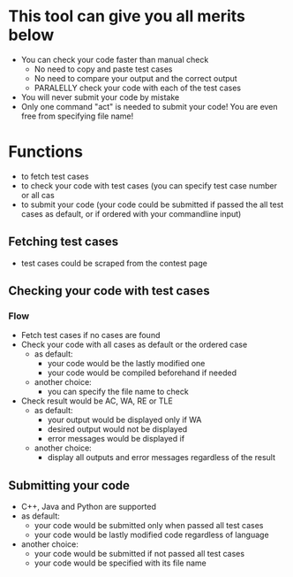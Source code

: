 # This tool can give you all merits below
* You can check your code faster than manual check
  * No need to copy and paste test cases
  * No need to compare your output and the correct output
  * PARALELLY check your code with each of the test cases
* You will never submit your code by mistake
* Only one command "act" is needed to submit your code! You are even free from specifying file name!

# Functions
* to fetch test cases
* to check your code with test cases (you can specify test case number or all cas
* to submit your code (your code could be submitted if passed the all test cases as default, or if ordered with your commandline input)

## Fetching test cases
* test cases could be scraped from the contest page

## Checking your code with test cases

### Flow
* Fetch test cases if no cases are found
* Check your code with all cases as default or the ordered case
  * as default:
    * your code would be the lastly modified one
    * your code would be compiled beforehand if needed
  * another choice:
    * you can specify the file name to check
* Check result would be AC, WA, RE or TLE
  * as default:
    * your output would be displayed only if WA
    * desired output would not be displayed
    * error messages would be displayed if 
  * another choice:
    * display all outputs and error messages regardless of the result
    
## Submitting your code
* C++, Java and Python are supported
* as default:
  * your code would be submitted only when passed all test cases
  * your code would be lastly modified code regardless of language
* another choice:
  * your code would be submitted if not passed all test cases
  * your code would be specified with its file name
